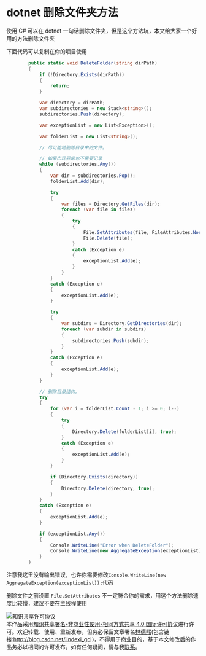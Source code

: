 # dotnet 删除文件夹方法

使用 C# 可以在 dotnet 一句话删除文件夹，但是这个方法坑，本文给大家一个好用的方法删除文件夹

<!--more-->
<!-- CreateTime:2020/2/2 22:11:51 -->

<!-- 发布 -->

下面代码可以复制在你的项目使用

```csharp
        public static void DeleteFolder(string dirPath)
        {
            if (!Directory.Exists(dirPath))
            {
                return;
            }

            var directory = dirPath;
            var subdirectories = new Stack<string>();
            subdirectories.Push(directory);

            var exceptionList = new List<Exception>();

            var folderList = new List<string>();

            // 尽可能地删除目录中的文件。

            // 如果出现异常也不需要记录
            while (subdirectories.Any())
            {
                var dir = subdirectories.Pop();
                folderList.Add(dir);

                try
                {
                    var files = Directory.GetFiles(dir);
                    foreach (var file in files)
                    {
                        try
                        {
                            File.SetAttributes(file, FileAttributes.Normal);
                            File.Delete(file);
                        }
                        catch (Exception e)
                        {
                            exceptionList.Add(e);
                        }
                    }
                }
                catch (Exception e)
                {
                    exceptionList.Add(e);
                }

                try
                {
                    var subdirs = Directory.GetDirectories(dir);
                    foreach (var subdir in subdirs)
                    {
                        subdirectories.Push(subdir);
                    }
                }
                catch (Exception e)
                {
                    exceptionList.Add(e);
                }
            }

            // 删除目录结构。
            try
            {
                for (var i = folderList.Count - 1; i >= 0; i--)
                {
                    try
                    {
                        Directory.Delete(folderList[i], true);
                    }
                    catch (Exception e)
                    {
                        exceptionList.Add(e);
                    }
                }

                if (Directory.Exists(directory))
                {
                    Directory.Delete(directory, true);
                }
            }
            catch (Exception e)
            {
                exceptionList.Add(e);
            }

            if (exceptionList.Any())
            {
                Console.WriteLine("Error when DeleteFolder");
                Console.WriteLine(new AggregateException(exceptionList));
            }
        }

```

注意我这里没有输出错误，也许你需要修改`Console.WriteLine(new AggregateException(exceptionList));`代码

删除文件之前设置 `File.SetAttributes` 不一定符合你的需求，用这个方法删除速度比较慢，建议不要在主线程使用

<a rel="license" href="http://creativecommons.org/licenses/by-nc-sa/4.0/"><img alt="知识共享许可协议" style="border-width:0" src="https://licensebuttons.net/l/by-nc-sa/4.0/88x31.png" /></a><br />本作品采用<a rel="license" href="http://creativecommons.org/licenses/by-nc-sa/4.0/">知识共享署名-非商业性使用-相同方式共享 4.0 国际许可协议</a>进行许可。欢迎转载、使用、重新发布，但务必保留文章署名[林德熙](http://blog.csdn.net/lindexi_gd)(包含链接:http://blog.csdn.net/lindexi_gd )，不得用于商业目的，基于本文修改后的作品务必以相同的许可发布。如有任何疑问，请与我[联系](mailto:lindexi_gd@163.com)。
